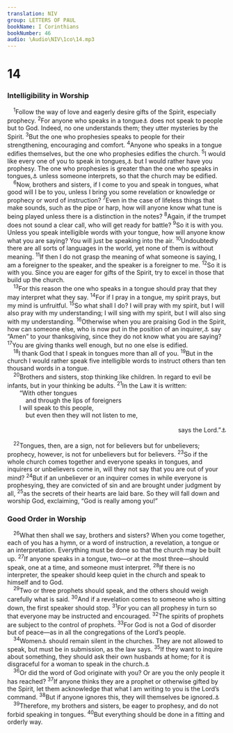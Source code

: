 ```yaml
---
translation: NIV
group: LETTERS OF PAUL
bookName: I Corinthians 
bookNumber: 46
audio: \Audio\NIV\1co\14.mp3
---
```


<div class="title"><h1>14</h1><h3>Intelligibility in Worship </h3></div>
<span class="verse 1co_14_1"> <sup>1</sup>Follow the way of love and eagerly desire gifts of the Spirit, especially prophecy. </span>
<span class="verse 1co_14_2"><sup>2</sup>For anyone who speaks in a tongue<a data-toggle="tooltip" data-placement="bottom" title="Or in another language ; also in verses 4, 13, 14, 19, 26 and 27">⚓</a> does not speak to people but to God. Indeed, no one understands them; they utter mysteries by the Spirit. </span>
<span class="verse 1co_14_3"><sup>3</sup>But the one who prophesies speaks to people for their strengthening, encouraging and comfort. </span>
<span class="verse 1co_14_4"><sup>4</sup>Anyone who speaks in a tongue edifies themselves, but the one who prophesies edifies the church. </span>
<span class="verse 1co_14_5"><sup>5</sup>I would like every one of you to speak in tongues,<a data-toggle="tooltip" data-placement="bottom" title="Or in other languages ; also in verses 6, 18, 22, 23 and 39">⚓</a> but I would rather have you prophesy. The one who prophesies is greater than the one who speaks in tongues,<a data-toggle="tooltip" data-placement="bottom" title="Or in other languages ; also in verses 6, 18, 22, 23 and 39">⚓</a> unless someone interprets, so that the church may be edified. <br/></span>
<span class="verse 1co_14_6"> <sup>6</sup>Now, brothers and sisters, if I come to you and speak in tongues, what good will I be to you, unless I bring you some revelation or knowledge or prophecy or word of instruction? </span>
<span class="verse 1co_14_7"><sup>7</sup>Even in the case of lifeless things that make sounds, such as the pipe or harp, how will anyone know what tune is being played unless there is a distinction in the notes? </span>
<span class="verse 1co_14_8"><sup>8</sup>Again, if the trumpet does not sound a clear call, who will get ready for battle? </span>
<span class="verse 1co_14_9"><sup>9</sup>So it is with you. Unless you speak intelligible words with your tongue, how will anyone know what you are saying? You will just be speaking into the air. </span>
<span class="verse 1co_14_10"><sup>10</sup>Undoubtedly there are all sorts of languages in the world, yet none of them is without meaning. </span>
<span class="verse 1co_14_11"><sup>11</sup>If then I do not grasp the meaning of what someone is saying, I am a foreigner to the speaker, and the speaker is a foreigner to me. </span>
<span class="verse 1co_14_12"><sup>12</sup>So it is with you. Since you are eager for gifts of the Spirit, try to excel in those that build up the church. <br/></span>
<span class="verse 1co_14_13"> <sup>13</sup>For this reason the one who speaks in a tongue should pray that they may interpret what they say. </span>
<span class="verse 1co_14_14"><sup>14</sup>For if I pray in a tongue, my spirit prays, but my mind is unfruitful. </span>
<span class="verse 1co_14_15"><sup>15</sup>So what shall I do? I will pray with my spirit, but I will also pray with my understanding; I will sing with my spirit, but I will also sing with my understanding. </span>
<span class="verse 1co_14_16"><sup>16</sup>Otherwise when you are praising God in the Spirit, how can someone else, who is now put in the position of an inquirer,<a data-toggle="tooltip" data-placement="bottom" title="The Greek word for inquirer is a technical term for someone not fully initiated into a religion; also in verses 23 and 24.">⚓</a> say “Amen” to your thanksgiving, since they do not know what you are saying? </span>
<span class="verse 1co_14_17"><sup>17</sup>You are giving thanks well enough, but no one else is edified. <br/></span>
<span class="verse 1co_14_18"> <sup>18</sup>I thank God that I speak in tongues more than all of you. </span>
<span class="verse 1co_14_19"><sup>19</sup>But in the church I would rather speak five intelligible words to instruct others than ten thousand words in a tongue. <br/></span>
<span class="verse 1co_14_20"> <sup>20</sup>Brothers and sisters, stop thinking like children. In regard to evil be infants, but in your thinking be adults. </span>
<span class="verse 1co_14_21"><sup>21</sup>In the Law it is written: <br/>  “With other tongues <br/>   and through the lips of foreigners <br/>  I will speak to this people, <br/>   but even then they will not listen to me, <br/> <aside style="text-align:right;">says the Lord.”<a data-toggle="tooltip" data-placement="bottom" title="Isaiah 28:11,12">⚓</a></aside><br/></span>
<span class="verse 1co_14_22"> <sup>22</sup>Tongues, then, are a sign, not for believers but for unbelievers; prophecy, however, is not for unbelievers but for believers. </span>
<span class="verse 1co_14_23"><sup>23</sup>So if the whole church comes together and everyone speaks in tongues, and inquirers or unbelievers come in, will they not say that you are out of your mind? </span>
<span class="verse 1co_14_24"><sup>24</sup>But if an unbeliever or an inquirer comes in while everyone is prophesying, they are convicted of sin and are brought under judgment by all, </span>
<span class="verse 1co_14_25"><sup>25</sup>as the secrets of their hearts are laid bare. So they will fall down and worship God, exclaiming, “God is really among you!” <br/></span>
<div class="title"><h3>Good Order in Worship </h3></div>
<span class="verse 1co_14_26"> <sup>26</sup>What then shall we say, brothers and sisters? When you come together, each of you has a hymn, or a word of instruction, a revelation, a tongue or an interpretation. Everything must be done so that the church may be built up. </span>
<span class="verse 1co_14_27"><sup>27</sup>If anyone speaks in a tongue, two—or at the most three—should speak, one at a time, and someone must interpret. </span>
<span class="verse 1co_14_28"><sup>28</sup>If there is no interpreter, the speaker should keep quiet in the church and speak to himself and to God. <br/></span>
<span class="verse 1co_14_29"> <sup>29</sup>Two or three prophets should speak, and the others should weigh carefully what is said. </span>
<span class="verse 1co_14_30"><sup>30</sup>And if a revelation comes to someone who is sitting down, the first speaker should stop. </span>
<span class="verse 1co_14_31"><sup>31</sup>For you can all prophesy in turn so that everyone may be instructed and encouraged. </span>
<span class="verse 1co_14_32"><sup>32</sup>The spirits of prophets are subject to the control of prophets. </span>
<span class="verse 1co_14_33"><sup>33</sup>For God is not a God of disorder but of peace—as in all the congregations of the Lord’s people. <br/></span>
<span class="verse 1co_14_34"> <sup>34</sup>Women<a data-toggle="tooltip" data-placement="bottom" title="Or peace. As in all the congregations of the Lord’s people, 34women">⚓</a> should remain silent in the churches. They are not allowed to speak, but must be in submission, as the law says. </span>
<span class="verse 1co_14_35"><sup>35</sup>If they want to inquire about something, they should ask their own husbands at home; for it is disgraceful for a woman to speak in the church.<a data-toggle="tooltip" data-placement="bottom" title="In a few manuscripts these verses come after verse 40.">⚓</a><br/></span>
<span class="verse 1co_14_36"> <sup>36</sup>Or did the word of God originate with you? Or are you the only people it has reached? </span>
<span class="verse 1co_14_37"><sup>37</sup>If anyone thinks they are a prophet or otherwise gifted by the Spirit, let them acknowledge that what I am writing to you is the Lord’s command. </span>
<span class="verse 1co_14_38"><sup>38</sup>But if anyone ignores this, they will themselves be ignored.<a data-toggle="tooltip" data-placement="bottom" title="Some manuscripts But anyone who is ignorant of this will be ignorant">⚓</a><br/></span>
<span class="verse 1co_14_39"> <sup>39</sup>Therefore, my brothers and sisters, be eager to prophesy, and do not forbid speaking in tongues. </span>
<span class="verse 1co_14_40"><sup>40</sup>But everything should be done in a fitting and orderly way. <br/></span>
